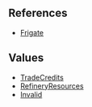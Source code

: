 ## References
  * [Frigate](RebellionFrigate.md)

## Values
  * [TradeCredits](RebellionTradeCredits.md)
  * [RefineryResources](RebellionRefineryResources.md)
  * [Invalid](RebellionInvalid.md)